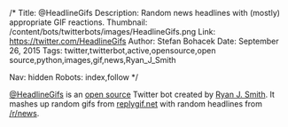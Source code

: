/*
Title: @HeadlineGifs
Description: Random news headlines with (mostly) appropriate GIF reactions.
Thumbnail: /content/bots/twitterbots/images/HeadlineGifs.png
Link: https://twitter.com/HeadlineGifs
Author: Stefan Bohacek
Date: September 26, 2015
Tags: twitter,twitterbot,active,opensource,open source,python,images,gif,news,Ryan_J_Smith

Nav: hidden
Robots: index,follow
*/

[@HeadlineGifs](https://twitter.com/HeadlineGifs) is an [open source](https://github.com/Ryan-J-Smith/headline-gifs) Twitter bot created by [Ryan J. Smith](https://twitter.com/Ryan_J_Smith). It mashes up random gifs from [replygif.net](http://replygif.net) with random headlines from [/r/news](http://reddit.com/r/news).